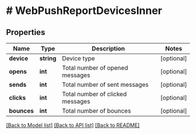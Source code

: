 # # WebPushReportDevicesInner

## Properties

Name | Type | Description | Notes
------------ | ------------- | ------------- | -------------
**device** | **string** | Device type | [optional]
**opens** | **int** | Total number of opened messages | [optional]
**sends** | **int** | Total number of sent messages | [optional]
**clicks** | **int** | Total number of clicked messages | [optional]
**bounces** | **int** | Total number of bounces | [optional]

[[Back to Model list]](../../README.md#models) [[Back to API list]](../../README.md#endpoints) [[Back to README]](../../README.md)
